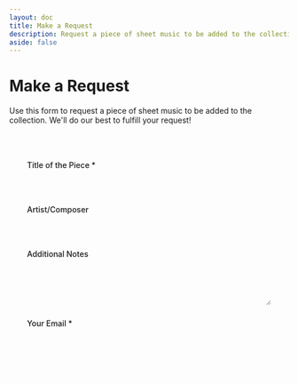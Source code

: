 ```yaml
---
layout: doc
title: Make a Request
description: Request a piece of sheet music to be added to the collection
aside: false
---
```


# Make a Request

Use this form to request a piece of sheet music to be added to the collection. We'll do our best to fulfill your request!

<form name="request" method="POST" data-netlify="true" netlify-honeypot="bot-field" class="request-form">
  <input type="hidden" name="form-name" value="request" />
  <p class="hidden">
    <label>Don't fill this out if you're human: <input name="bot-field" /></label>
  </p>

  <div class="form-group">
    <label for="title">Title of the Piece *</label>
    <input type="text" id="title" name="title" required />
  </div>

  <div class="form-group">
    <label for="artist">Artist/Composer</label>
    <input type="text" id="artist" name="artist" />
  </div>

  <div class="form-group">
    <label for="notes">Additional Notes</label>
    <textarea id="notes" name="notes" rows="4"></textarea>
  </div>

  <div class="form-group">
    <label for="email">Your Email *</label>
    <input type="email" id="email" name="email" required />
  </div>

  <button type="submit" class="submit-button">Submit Request</button>
</form>

<style>
.request-form {
  max-width: 100%;
  margin: 2rem auto;
  padding: 2rem;
  background: var(--vp-c-bg-soft);
  border-radius: 8px;
}

.form-group {
  margin-bottom: 1.5rem;
}

.form-group label {
  display: block;
  margin-bottom: 0.5rem;
  font-weight: 500;
}

.form-group input,
.form-group textarea {
  width: 100%;
  padding: 0.5rem;
  border: 1px solid var(--vp-c-border);
  border-radius: 4px;
  background: var(--vp-c-bg);
  color: var(--vp-c-text-1);
}

.form-group input:focus,
.form-group textarea:focus {
  outline: none;
  border-color: var(--vp-c-brand);
}

.submit-button {
  display: inline-block;
  padding: 0.5rem 1.5rem;
  background: var(--vp-c-brand);
  color: white;
  border: none;
  border-radius: 4px;
  cursor: pointer;
  font-weight: 500;
  transition: background-color 0.2s;
}

.submit-button:hover {
  background: var(--vp-c-brand-dark);
}

.hidden {
  display: none;
}
</style> 
